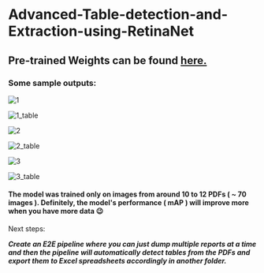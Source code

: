 # Advanced-Table-detection-and-Extraction-using-RetinaNet

## Pre-trained Weights can be found [here.](https://drive.google.com/drive/u/2/folders/1Xv7voEYUPOdyTCXy46jBKplQe7i2VBHl)

### Some sample outputs:

![1](https://user-images.githubusercontent.com/29462447/90297676-ec64ed80-deac-11ea-99ba-4eb7719a1d02.png)

![1_table](https://user-images.githubusercontent.com/29462447/90297677-ecfd8400-deac-11ea-9227-6aba9c85bafb.png)


![2](https://user-images.githubusercontent.com/29462447/90297666-e5d67600-deac-11ea-813f-15e3087fd778.png)

![2_table](https://user-images.githubusercontent.com/29462447/90297667-e7a03980-deac-11ea-96a7-d3c4ee315b03.png)


![3](https://user-images.githubusercontent.com/29462447/90297668-e838d000-deac-11ea-8937-f756d3d15f8b.png)

![3_table](https://user-images.githubusercontent.com/29462447/90297673-ea9b2a00-deac-11ea-8de3-c2ae3daef11e.png)

#### The model was trained only on images from around 10 to 12 PDFs ( ~ 70 images ). Definitely, the model's performance ( mAP ) will improve more when you have more data :wink:

Next steps:

***Create an E2E pipeline where you can just dump multiple reports at a time and then the pipeline will automatically detect tables from the PDFs and export them to Excel spreadsheets accordingly in another folder.***
